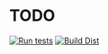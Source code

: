 # TODO

[![Run tests](https://github.com/action-badges/poetry-badges/actions/workflows/test.yml/badge.svg?branch=main)](https://github.com/action-badges/poetry-badges/actions/workflows/test.yml)
[![Build Dist](https://github.com/action-badges/poetry-badges/actions/workflows/build-dist.yml/badge.svg?branch=main)](https://github.com/action-badges/poetry-badges/actions/workflows/build-dist.yml)
